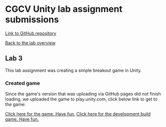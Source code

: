 # CGCV Unity lab assignment submissions

[Link to GitHub repository](https://github.com/steffenricklin/cgcv-lab-assignments)

[Back to the lab overview](https://steffenricklin.github.io/cgcv-lab-assignments/)

## Lab 3

This lab assignment was creating a simple breakout game in Unity.


### Created game 

Since the game's version that was uploading via GitHub pages did not finish loading,
we uploaded the game to play.unity.com, click below link to get to the game:

<a href="https://steffenricklin.github.io/cgcv-lab-assignments/lab3/game" target="_blank">Click here for the game. Have fun.</a>
<a href="https://steffenricklin.github.io/cgcv-lab-assignments/lab3/breakout_WebGL" target="_blank">Click here for the development build game. Have fun.</a>
